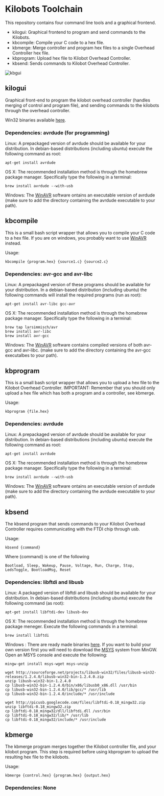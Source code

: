 Kilobots Toolchain
==================

This repository contains four command line tools and a graphical
frontend.

* kilogui: Graphical frontend to program and send commands to the Kilobots.
* kbcompile: Compile your C code to a hex file.
* kbmerge: Merge controller and program hex files to a single Overhead Controller hex file.
* kbprogram: Upload hex file to Kilobot Overhead Controller.
* kbsend: Sends commands to Kilobot Overhead Controller.

![kbgui](https://raw.github.com/acornejo/kilobots-toolchain/docs/scr.png "kbgui Screenshot")

kilogui
-------
Graphical front-end to program the kilobot overhead controller (handles
merging of control and program file), and sending commands to
the kilobots through the overhead controller.

Win32 binaries available [here][kbsend-binary].

### Dependencies: avrdude (for programming)

Linux: A prepackaged version of avrdude should be available for your
distribution. In debian-based distributions (including ubuntu) execute
the following command as root:

    apt-get install avrdude

OS X: The recommended installation method is through the homebrew
package manager. Specifically type the following in a terminal:

    brew install avrdude --with-usb

Windows: The [WinAVR][winavr] software ontains an
executable version of avrdude (make sure to add the directory containing
the avrdude executable to your path).


kbcompile
----------

This is a small bash script wrapper that allows you to compile your C
code to a hex file. If you are on windows, you probably want to use
[WinAVR][winavr] instead.

Usage:

    kbcompile {program.hex} {source1.c} {source2.c}


### Dependencies: avr-gcc and avr-libc

Linux: A prepackaged version of these programs should be available for
your distribution. In a debian-based distribution (including ubuntu) the
following commands will install the required programs (run as root):

    apt-get install avr-libc gcc-avr

OS X: The recommended installation method is through the homebrew
package manager. Specifically type the following in a terminal:

    brew tap larsimmisch/avr
    brew install avr-libc
    brew install avr-gcc

Windows: The [WinAVR][winavr] software contains compiled versions of
both avr-gcc and avr-libc. (make sure to add the directory containing
the avr-gcc executalbes to your path).

kbprogram
---------

This is a small bash script wrapper that allows you to upload a hex
file to the Kilobot Overhead Controller. IMPORTANT: Remember that you
should only upload a hex file which has both a program and a controller,
see kbmerge.

Usage:

    kbprogram {file.hex}


### Dependencies: avrdude

Linux: A prepackaged version of avrdude should be available for your
distribution. In debian-based distributions (including ubuntu) execute
the following command as root:

    apt-get install avrdude

OS X: The recommended installation method is through the homebrew
package manager. Specifically type the following in a terminal:

    brew install avrdude --with-usb

Windows: The [WinAVR][winavr] software ontains an
executable version of avrdude (make sure to add the directory containing
the avrdude executable to your path).


kbsend
-------
The kbsend program that sends commands to your Kilobot Overhead
Controller requires communicating with the FTDI chip through usb. 


Usage:

    kbsend {command}

Where {command} is one of the following

    Bootload, Sleep, Wakeup, Pause, Voltage, Run, Charge, Stop,
    LedsToggle, BootloadMsg, Reset

### Dependencies: libftdi and libusb

Linux: A packaged version of libftdi and libusb should be available for
your distribution. In debian-based distributions (including ubuntu)
execute the following command (as root):

    apt-get install libftdi-dev libusb-dev

OS X: The recommended installation method is through the
homebrew package meneger. Execute the following commands in a terminal:

    brew install libftdi

Windows : There are ready made binaries [here][kbsend-binary]. If you
want to build your own version first you will need to download the
[MSYS][msys] system from MinGW. Open an MSYS console and execute the
following:

    mingw-get install msys-wget msys-unzip

    wget http://sourceforge.net/projects/libusb-win32/files/libusb-win32-releases/1.2.4.0/libusb-win32-bin-1.2.4.0.zip
    unzip libusb-win32-bin-1.2.4.0
    cp libusb-win32-bin-1.2.4.0/bin/x86/libusb0_x86.dll /usr/bin
    cp libusb-win32-bin-1.2.4.0/lib/gcc/* /usr/lib
    cp libusb-win32-bin-1.2.4.0/include/* /usr/include

    wget http://picusb.googlecode.com/files/libftdi-0.18_mingw32.zip
    unzip libftdi-0.18_mingw32.zip
    cp libftdi-0.18_mingw32/dll/libftdi.dll /usr/bin
    cp libftdi-0.18_mingw32/lib/* /usr/lib
    cp libftdi-0.18_mingw32/include/* /usr/include

kbmerge
--------
The kbmerge program merges together the Kilobot controller file, and
your kilobot program. This step is required before using kbprogram to
upload the resulting hex file to the kilobots.

Usage:

    kbmerge {control.hex} {program.hex} {output.hex}

### Dependencies: None

[winavr]:http://sourceforge.net/projects/winavr
[avrdude_windows]:http://tomeko.net/other/avrdude/building_avrdude.php
[msys]:http://www.mingw.org/wiki/MSYS
[kbsend-binary]:https://github.com/acornejo/kilobots-toolchain/raw/binaries/kbsend-i586-win32.zip 
[kilogui-binary]:https://github.com/acornejo/kilobots-toolchain/raw/binaries/kilogui-i586-win32.zip 
